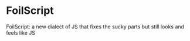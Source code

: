 FoilScript
==========

FoilScript: a new dialect of JS that fixes the sucky parts but still looks and feels like JS
